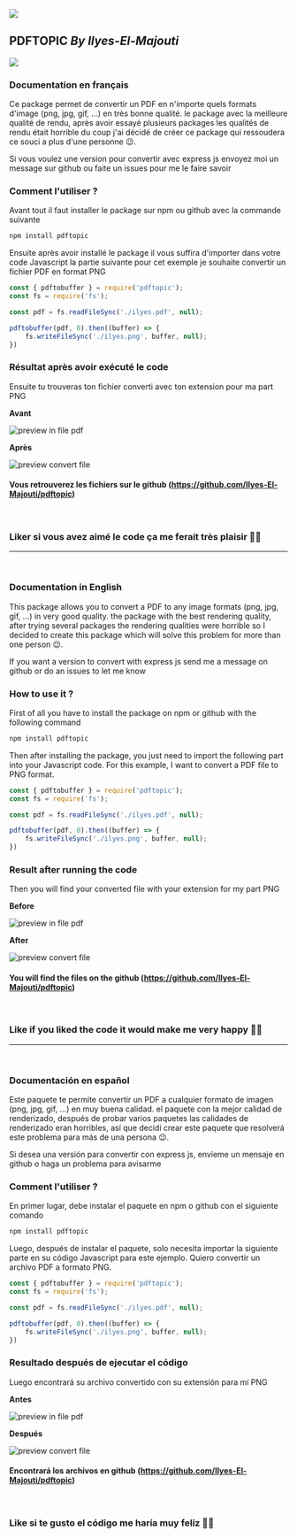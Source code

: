 <img src="https://repository-images.githubusercontent.com/518815977/51d3dd60-7078-4652-b458-ce043754c7bd">

## **PDFTOPIC *By Ilyes-El-Majouti***

[<img src="https://img.shields.io/badge/PDFTOPIC-010101?&style=for-the-badge&logo=Npm&logoColor=white"/>](https://www.npmjs.com/package/pdftopic)


### **Documentation en français**
Ce package permet de convertir un PDF en n'importe quels formats d'image (png, jpg, gif, ...) en très bonne qualité. le package avec la meilleure qualité de rendu, après avoir essayé plusieurs packages les qualités de rendu était horrible du coup j'ai décidé de créer ce package qui ressoudera ce souci a plus d'une personne 😉.

Si vous voulez une version pour convertir avec express js envoyez moi un message sur github ou faite un issues pour me le faire savoir
### **Comment l'utiliser ?**
Avant tout il faut installer le package sur npm ou github avec la commande suivante
```sh
npm install pdftopic
```
Ensuite après avoir installé le package il vous suffira d'importer dans votre code Javascript la partie suivante pour cet exemple je souhaite convertir un fichier PDF en format PNG
```javascript
const { pdftobuffer } = require('pdftopic');
const fs = require('fs');

const pdf = fs.readFileSync('./ilyes.pdf', null);

pdftobuffer(pdf, 0).then((buffer) => {
    fs.writeFileSync('./ilyes.png', buffer, null);
})
```
### **Résultat après avoir exécuté le code**

Ensuite tu trouveras ton fichier converti avec ton extension pour ma part PNG

**Avant**

![preview in file pdf](./ilyes-pdf.png)

**Après**

![preview convert file](./ilyes.png)

#### **Vous retrouverez les fichiers sur le github (https://github.com/Ilyes-El-Majouti/pdftopic)**
<br>

### **Liker si vous avez aimé le code ça me ferait très plaisir 💪😉**

---
<br>

### **Documentation in English**
This package allows you to convert a PDF to any image formats (png, jpg, gif, ...) in very good quality. the package with the best rendering quality, after trying several packages the rendering qualities were horrible so I decided to create this package which will solve this problem for more than one person 😉.

If you want a version to convert with express js send me a message on github or do an issues to let me know

### **How to use it ?**
First of all you have to install the package on npm or github with the following command
```sh
npm install pdftopic
```
Then after installing the package, you just need to import the following part into your Javascript code. For this example, I want to convert a PDF file to PNG format.
```javascript
const { pdftobuffer } = require('pdftopic');
const fs = require('fs');

const pdf = fs.readFileSync('./ilyes.pdf', null);

pdftobuffer(pdf, 0).then((buffer) => {
    fs.writeFileSync('./ilyes.png', buffer, null);
})
```
### **Result after running the code**

Then you will find your converted file with your extension for my part PNG

**Before**

![preview in file pdf](./ilyes-pdf.png)

**After**

![preview convert file](./ilyes.png)

#### **You will find the files on the github (https://github.com/Ilyes-El-Majouti/pdftopic)**
<br>

### **Like if you liked the code it would make me very happy 💪😉**

---
<br>

### **Documentación en español**
Este paquete te permite convertir un PDF a cualquier formato de imagen (png, jpg, gif, ...) en muy buena calidad. el paquete con la mejor calidad de renderizado, después de probar varios paquetes las calidades de renderizado eran horribles, así que decidí crear este paquete que resolverá este problema para más de una persona 😉.

Si desea una versión para convertir con express js, envíeme un mensaje en github o haga un problema para avisarme
### **Comment l'utiliser ?**
En primer lugar, debe instalar el paquete en npm o github con el siguiente comando
```sh
npm install pdftopic
```
Luego, después de instalar el paquete, solo necesita importar la siguiente parte en su código Javascript para este ejemplo. Quiero convertir un archivo PDF a formato PNG.
```javascript
const { pdftobuffer } = require('pdftopic');
const fs = require('fs');

const pdf = fs.readFileSync('./ilyes.pdf', null);

pdftobuffer(pdf, 0).then((buffer) => {
    fs.writeFileSync('./ilyes.png', buffer, null);
})
```
### **Resultado después de ejecutar el código**

Luego encontrará su archivo convertido con su extensión para mí PNG

**Antes**

![preview in file pdf](./ilyes-pdf.png)

**Después**

![preview convert file](./ilyes.png)

#### **Encontrará los archivos en github (https://github.com/Ilyes-El-Majouti/pdftopic)**
<br>

### **Like si te gusto el código me haría muy feliz 💪😉**